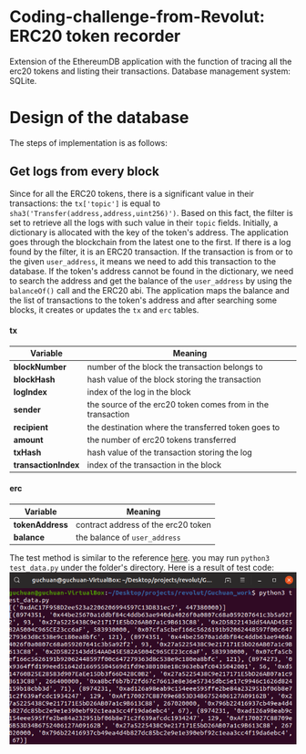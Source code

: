 # Coding-challenge-from-Revolut: ERC20 token recorder
Extension of the EthereumDB application with the function of tracing all the erc20 tokens and listing their transactions. Database management system: SQLite.

# Design of the database
The steps of implementation is as follows:
## Get logs from every block
Since for all the ERC20 tokens, there is a significant value in their transactions: the `tx['topic']` is equal to `sha3('Transfer(address,address,uint256)')`. Based on this fact, the filter is set to retrieve all the logs with such value in their `topic` fields. Initially, a dictionary is allocated with the key of the token's address. The application goes through the blockchain from the latest one to the first. If there is a log found by the filter, it is an ERC20 transaction. If the transaction is from or to the given `user_address`, it means we need to add this transaction to the database. If the token's address cannot be found in the dictionary, we need to search the address and get the balance of the `user_address` by using the `balanceOf()` call and the ERC20 abi. The application maps the balance and the list of transactions to the token's address and after searching some blocks, it creates or updates the `tx` and `erc` tables.

#### tx
Variable | Meaning
--- | --- 
**blockNumber** | number of the block the transaction belongs to
**blockHash**| hash value of the block storing the transaction
**logIndex** | index of the log in the block
**sender** | the source of the erc20 token comes from in the transaction
**recipient** | the destination where the transferred token goes to
**amount** | the number of erc20 tokens transferred
**txHash** | hash value of the transaction storing the log
**transactionIndex** | index of the transaction in the block

#### erc
Variable | Meaning
--- | --- 
**tokenAddress** | contract address of the erc20 token
**balance**| the balance of `user_address`

The test method is similar to the reference [here](https://github.com/validitylabs/EthereumDB/blob/master).
you may run `python3 test_data.py` under the folder's directory.
Here is a result of test code:
![](Guchuan_work/test_result.png)
